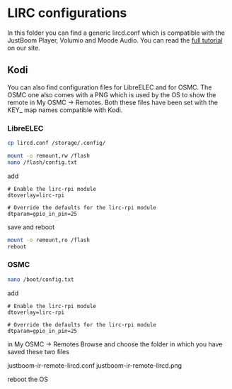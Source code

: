 # LIRC configurations

In this folder you can find a generic lircd.conf which is compatible with the JustBoom Player, Volumio and Moode Audio. You can read the [full tutorial](https://www.justboom.co/tutorials/configure-justboom-ir-remote-lirc/) on our site.

## Kodi
You can also find configuration files for LibreELEC and for OSMC. The OSMC one also comes with a PNG which is used by the OS to show the remote in My OSMC -> Remotes.
Both these files have been set with the KEY_ map names compatible with Kodi.

### LibreELEC
```bash
cp lircd.conf /storage/.config/
```

```bash
mount -o remount,rw /flash
nano /flash/config.txt
```

add

```
# Enable the lirc-rpi module
dtoverlay=lirc-rpi
 
# Override the defaults for the lirc-rpi module
dtparam=gpio_in_pin=25
```
save and reboot

```bash
mount -o remount,ro /flash
reboot
```

### OSMC

```bash
nano /boot/config.txt
```

add

```
# Enable the lirc-rpi module
dtoverlay=lirc-rpi
 
# Override the defaults for the lirc-rpi module
dtparam=gpio_in_pin=25
```

in My OSMC -> Remotes
Browse and choose the folder in which you have saved these two files

justboom-ir-remote-lircd.conf
justboom-ir-remote-lircd.png

reboot the OS



